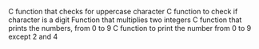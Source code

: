 C function that checks for uppercase character
C function to check if character is a digit
 Function that multiplies two integers
C function that prints the numbers, from 0 to 9
C function to print the number from 0 to 9 except 2 and 4

